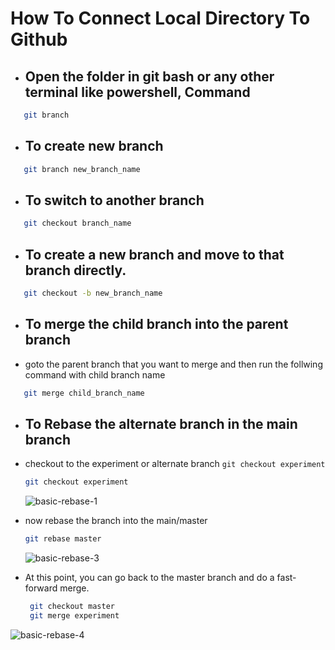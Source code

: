 
# How To Connect Local Directory To Github
- ## Open the folder in git bash or any other terminal like powershell, Command
```bash
   git branch

```
- ## To create new branch
```bash
   git branch new_branch_name

```
- ## To switch to another branch
```bash
   git checkout branch_name

```
- ## To create a new branch and move to that branch directly.
```bash
   git checkout -b new_branch_name

```
- ## To merge the child branch into the parent branch
-  goto the parent branch that you want to merge and then run the follwing command with child branch name
```bash
   git merge child_branch_name
```


- ## To Rebase the alternate branch in the main branch
-  checkout to the experiment or alternate branch `git checkout experiment` 
   ```bash
   git checkout experiment
   ```

   ![basic-rebase-1](https://user-images.githubusercontent.com/82926209/151645967-4523d3f0-6e44-4602-8aba-b915b25368d6.png)
   
   
 - now rebase the branch into the main/master
   ```bash
   git rebase master

   ```
   ![basic-rebase-3](https://user-images.githubusercontent.com/82926209/151646102-a5dc9c15-df67-4c2d-9b6d-a6febe98869c.png)
- At this point, you can go back to the master branch and do a fast-forward merge.

   ```bash
    git checkout master
    git merge experiment
   ```
![basic-rebase-4](https://user-images.githubusercontent.com/82926209/151646131-55b53aa2-f76e-4871-8162-355a16b7e4a4.png)


